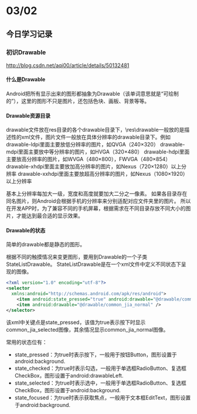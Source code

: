 # 03/02
## 今日学习记录
### 初识Drawable
http://blog.csdn.net/aqi00/article/details/50132481

#### 什么是Drawable
Android把所有显示出来的图形都抽象为Drawable（该单词意思就是“可绘制的”），这里的图形不只是图片，还包括色块、画板、背景等等。

#### Drawable资源目录
drawable文件放在res目录的各个drawable目录下，\res\drawable一般放的是描述性的xml文件，图片文件一般放在具体分辨率的drawable目录下。例如
drawable-ldpi里面主要放低分辨率的图片，如QVGA（240×320）
drawable-mdpi里面主要放中等分辨率的图片，如HVGA（320×480）
drawable-hdpi里面主要放高分辨率的图片，如WVGA（480×800），FWVGA（480×854）
drawable-xhdpi里面主要放加高分辨率的图片，如Nexus（720×1280）以上分辨率
drawable-xxhdpi里面主要放超高分辨率的图片，如Nexus（1080×1920）以上分辨率

基本上分辨率每加大一级，宽度和高度就要加大二分之一像素。
如果各目录存在同名图片，则Android会根据手机的分辨率来分别适配对应文件夹里的图片。
所以在开发APP时，为了兼容不同的手机屏幕，根据需求在不同目录存放不同大小的图片，才能达到最合适的显示效果。

#### Drawable的状态
简单的drawable都是静态的图形。

根据不同的触摸情况来变更图形，要用到Drawable的一个子类StateListDrawable。
StateListDrawable是在一个xml文件中定义不同状态下呈现的图像。

```xml
<?xml version="1.0" encoding="utf-8"?>  
<selector  
  xmlns:android="http://schemas.android.com/apk/res/android">  
    <item android:state_pressed="true" android:drawable="@drawable/common_jia_selected" />  
    <item android:drawable="@drawable/common_jia_normal" />  
</selector>  
```
该xml中关键点是state_pressed，该值为true表示按下时显示common_jia_selected图像，其余情况显示common_jia_normal图像。

常用的状态位有：
- state_pressed：为true时表示按下，一般用于按钮Button，图形设置于android:background.
- state_checked：为true时表示勾选，一般用于单选框RadioButton、复选框CheckBox，图形设置于android:drawableLeft.
- state_selected：为true时表示选中，一般用于单选框RadioButton、复选框CheckBox，图形设置于android:background.
- state_focused：为true时表示获取焦点，一般用于文本框EditText，图形设置于android:background.
